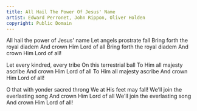 ```yaml
---
title: All Hail The Power Of Jesus' Name
artist: Edward Perronet, John Rippon, Oliver Holden
copyright: Public Domain
---
```


All hail the power of Jesus' name
Let angels prostrate fall
Bring forth the royal diadem
And crown Him Lord of all
Bring forth the royal diadem
And crown Him Lord of all!

Let every kindred, every tribe
On this terrestrial ball
To Him all majesty ascribe
And crown Him Lord of all
To Him all majesty ascribe
And crown Him Lord of all!

O that with yonder sacred throng
We at His feet may fall!
We'll join the everlasting song
And crown Him Lord of all
We'll join the everlasting song
And crown Him Lord of all!








